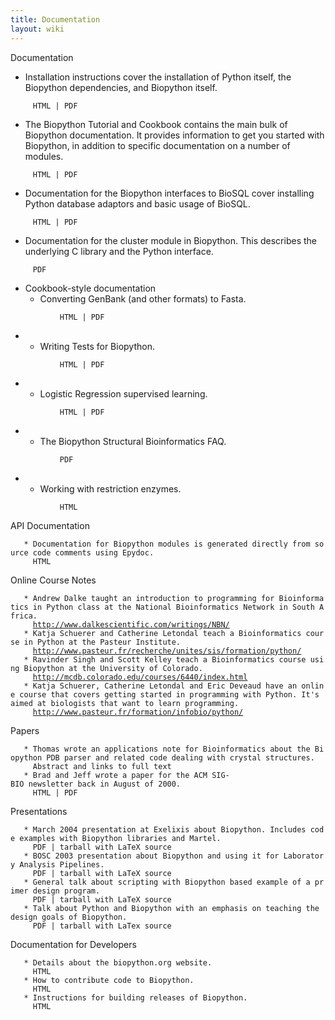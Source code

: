 ```yaml
---
title: Documentation
layout: wiki
---
```


Documentation

-   Installation instructions cover the installation of Python itself,
    the Biopython dependencies, and Biopython itself.

`     HTML | PDF`

-   The Biopython Tutorial and Cookbook contains the main bulk of
    Biopython documentation. It provides information to get you started
    with Biopython, in addition to specific documentation on a number
    of modules.

`     HTML | PDF`

-   Documentation for the Biopython interfaces to BioSQL cover
    installing Python database adaptors and basic usage of BioSQL.

`     HTML | PDF`

-   Documentation for the cluster module in Biopython. This describes
    the underlying C library and the Python interface.

`     PDF`

-   Cookbook-style documentation
    -   Converting GenBank (and other formats) to Fasta.

`           HTML | PDF`

-   -   Writing Tests for Biopython.

`           HTML | PDF`

-   -   Logistic Regression supervised learning.

`           HTML | PDF`

-   -   The Biopython Structural Bioinformatics FAQ.

`           PDF`

-   -   Working with restriction enzymes.

`           HTML`

API Documentation

`   * Documentation for Biopython modules is generated directly from source code comments using Epydoc.`  
`     HTML`

Online Course Notes

`   * Andrew Dalke taught an introduction to programming for Bioinformatics in Python class at the National Bioinformatics Network in South Africa.`  
`     `[`http://www.dalkescientific.com/writings/NBN/`](http://www.dalkescientific.com/writings/NBN/)  
`   * Katja Schuerer and Catherine Letondal teach a Bioinformatics course in Python at the Pasteur Institute.`  
`     `[`http://www.pasteur.fr/recherche/unites/sis/formation/python/`](http://www.pasteur.fr/recherche/unites/sis/formation/python/)  
`   * Ravinder Singh and Scott Kelley teach a Bioinformatics course using Biopython at the University of Colorado.`  
`     `[`http://mcdb.colorado.edu/courses/6440/index.html`](http://mcdb.colorado.edu/courses/6440/index.html)  
`   * Katja Schuerer, Catherine Letondal and Eric Deveaud have an online course that covers getting started in programming with Python. It's aimed at biologists that want to learn programming.`  
`     `[`http://www.pasteur.fr/formation/infobio/python/`](http://www.pasteur.fr/formation/infobio/python/)

Papers

`   * Thomas wrote an applications note for Bioinformatics about the Biopython PDB parser and related code dealing with crystal structures.`  
`     Abstract and links to full text`  
`   * Brad and Jeff wrote a paper for the ACM SIG-BIO newsletter back in August of 2000.`  
`     HTML | PDF`

Presentations

`   * March 2004 presentation at Exelixis about Biopython. Includes code examples with Biopython libraries and Martel.`  
`     PDF | tarball with LaTeX source`  
`   * BOSC 2003 presentation about Biopython and using it for Laboratory Analysis Pipelines.`  
`     PDF | tarball with LaTeX source`  
`   * General talk about scripting with Biopython based example of a primer design program.`  
`     PDF | tarball with LaTeX source`  
`   * Talk about Python and Biopython with an emphasis on teaching the design goals of Biopython.`  
`     PDF | tarball with LaTex source`

Documentation for Developers

`   * Details about the biopython.org website.`  
`     HTML`  
`   * How to contribute code to Biopython.`  
`     HTML`  
`   * Instructions for building releases of Biopython.`  
`     HTML`
